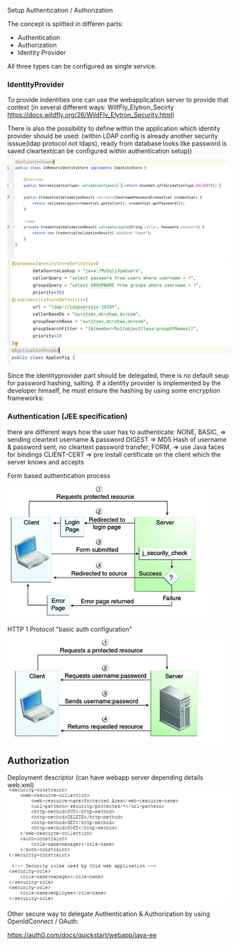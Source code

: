 Setup Authentication / Authorization

The concept is splitted in differen parts:

- Authentication
- Authorization
- Identity Provider

All three types can be configured as single service.

### IdentityProvider

To provide indentities one can use the webapplication server to provide that context (in several different ways: WilfFly_Elytron_Secirty https://docs.wildfly.org/26/WildFly_Elytron_Security.html)

There is also the possibility to define within the application which identity provider should be used: (within LDAP config is already another security isssue(ldap protocol not ldaps), ready from database looks like password is saved cleartext(can be configured within authentication setup))
![IdentityProvider_myself](InmemoryIdentityStore.PNG)
![IdentityProvider_byConfig](IdentityProviderConfig.PNG)

Since the identityprovider part should be delegated, there is no default seup for password hashing, salting. If a identity provider is implemented by the developer himself, he must ensure the hashing by using some encryption frameworks:



### Authentication (JEE specification)

there are different ways how the user has to authenticate:
NONE,
BASIC, => sending cleartext username & password
DIGEST => MD5 Hash of username & password sent, no cleartext password transfer,
FORM, => use Java faces for bindings 
CLIENT-CERT => pre install certificate on the client which the server knows and accepts  


Form based authentication process

![form_based](form_based_auth.png)

HTTP 1 Protocol "basic auth configuration"

![basic_auth](bais_auth.png)

## Authorization
Deployment descriptor (can have webapp server depending details web.xml)
![security_defintion](securityDefinition.png)

Other secure way to delegate Authentication & Authorization by using OpenIdConnect / OAuth:

https://auth0.com/docs/quickstart/webapp/java-ee
 